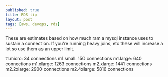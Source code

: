 ```yaml
---
published: true
title: RDS tip
layout: post
tags: [aws, devops, rds]
---
```

These are estimates based on how much ram a mysql instance uses to sustain a connection. If you're running heavy joins, etc these will increase a lot so use them as an upper limit. 

t1.micro: 34 connections
m1.small: 150 connections
m1.large: 640 connections
m1.xlarge: 1263 connections
m2.xlarge: 1441 connections
m2.2xlarge: 2900 connections
m2.4xlarge: 5816 connections